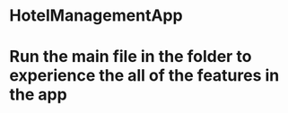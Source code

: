 # HotelManagementApp

# Run the main file in the folder to experience the all of the features in the app

